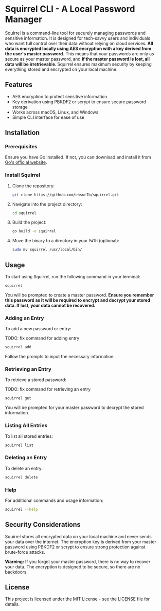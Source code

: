 # Squirrel CLI - A Local Password Manager

Squirrel is a command-line tool for securely managing passwords and sensitive information. It is designed for tech-savvy users and individuals who want full control over their data without relying on cloud services. **All data is encrypted locally using AES encryption with a key derived from the user's master password.** This means that your passwords are only as secure as your master password, and **if the master password is lost, all data will be irretrievable**. Squirrel ensures maximum security by keeping everything stored and encrypted on your local machine.

## Features

- AES encryption to protect sensitive information
- Key derivation using PBKDF2 or scrypt to ensure secure password storage
- Works across macOS, Linux, and Windows
- Simple CLI interface for ease of use

## Installation

### Prerequisites

Ensure you have Go installed. If not, you can download and install it from [Go's official website](https://golang.org/dl/).

### Install Squirrel

1. Clone the repository:

   ```bash
   git clone https://github.com/ehsun7b/squirrel.git
   ```

2. Navigate into the project directory:

   ```bash
   cd squirrel
   ```

3. Build the project:

   ```bash
   go build -o squirrel
   ```

4. Move the binary to a directory in your `PATH` (optional):

   ```bash
   sudo mv squirrel /usr/local/bin/
   ```

## Usage

To start using Squirrel, run the following command in your terminal:

```bash
squirrel
```

You will be prompted to create a master password. **Ensure you remember this password as it will be required to encrypt and decrypt your stored data. If lost, your data cannot be recovered.**

### Adding an Entry

To add a new password or entry:

TODO: fix command for adding entry

```bash
squirrel add
```

Follow the prompts to input the necessary information.

### Retrieving an Entry

To retrieve a stored password:

TODO: fix command for retrieving an entry

```bash
squirrel get
```

You will be prompted for your master password to decrypt the stored information.

### Listing All Entries

To list all stored entries:

```bash
squirrel list
```

### Deleting an Entry

To delete an entry:

```bash
squirrel delete
```

### Help

For additional commands and usage information:

```bash
squirrel --help
```

## Security Considerations

Squirrel stores all encrypted data on your local machine and never sends your data over the internet. The encryption key is derived from your master password using PBKDF2 or scrypt to ensure strong protection against brute-force attacks.

**Warning:** If you forget your master password, there is no way to recover your data. The encryption is designed to be secure, so there are no backdoors.

## License

This project is licensed under the MIT License - see the [LICENSE](LICENSE) file for details.
